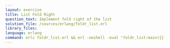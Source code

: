 ```yaml
---
layout: exercise
title: List Fold Right
question_text: Implement fold right of the list
solution_file: /sources/erlang/foldr_list.erl
library_files:
language: erlang
command: erlc foldr_list.erl && erl -noshell -eval "foldr_list:main({})."
---
```

